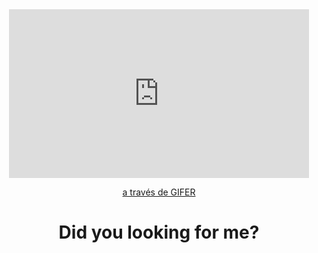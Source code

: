 <div align="center">
  <iframe src="https://gifer.com/embed/7e44" width=480 height=270.000 frameBorder="0" allowFullScreen></iframe><p><a href="https://gifer.com">a través de GIFER</a></p>
  <h1>Did you looking for me?</h1>
</div>
